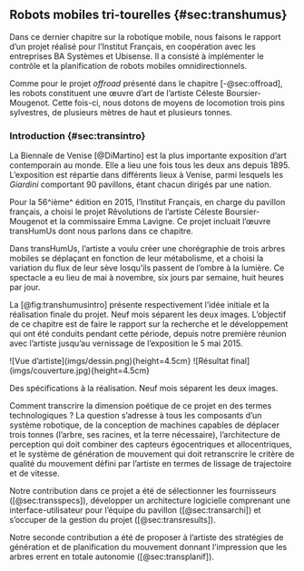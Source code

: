 ## Robots mobiles tri-tourelles {#sec:transhumus}

Dans ce dernier chapitre sur la robotique mobile, nous faisons le rapport d’un projet réalisé pour l’Institut Français,
en coopération avec les entreprises BA Systèmes et Ubisense. Il a consisté à implémenter le contrôle et la
planification de robots mobiles omnidirectionnels.

Comme pour le projet *offroad* présenté dans le chapitre [-@sec:offroad], les robots constituent une œuvre d’art de
l’artiste Céleste Boursier-Mougenot. Cette fois-ci, nous dotons de moyens de locomotion trois pins sylvestres, de
plusieurs mètres de haut et plusieurs tonnes.


### Introduction {#sec:transintro}

La Biennale de Venise [@DiMartino] est la plus importante exposition d’art contemporain au monde. Elle a lieu
une fois tous les deux ans depuis 1895. L’exposition est répartie dans différents lieux à Venise, parmi lesquels les
*Giardini* comportant 90 pavillons, étant chacun dirigés par une nation.

Pour la 56^ième^ édition en 2015, l’Institut Français, en charge du pavillon français, a choisi le projet
Rêvolutions de l’artiste Céleste Boursier-Mougenot et la commissaire Emma Lavigne. Ce projet incluait l’œuvre
transHumUs dont nous parlons dans ce chapitre.

Dans transHumUs, l’artiste a voulu créer une chorégraphie de trois arbres mobiles se déplaçant en fonction de leur
métabolisme, et a choisi la variation du flux de leur sève losqu’ils passent de l’ombre à la lumière.
Ce spectacle a eu lieu de mai à novembre, six jours par semaine, huit heures par jour.

La [@fig:transhumusintro] présente respectivement l’idée initiale et la réalisation finale du projet. Neuf mois
séparent les deux images.  L’objectif de ce chapitre est de faire le rapport sur la recherche et le développement qui
ont été conduits pendant cette période, depuis notre première réunion avec l’artiste jusqu’au vernissage de
l’exposition le 5 mai 2015.

<div id="fig:transhumusintro">
![Vue d’artiste](imgs/dessin.png){height=4.5cm}
![Résultat final](imgs/couverture.jpg){height=4.5cm}

Des spécifications à la réalisation. Neuf mois séparent les deux images.
</div>

Comment transcrire la dimension poétique de ce projet en des termes technologiques ? La question s’adresse à tous les
composants d’un système robotique, de la conception de machines capables de déplacer trois tonnes (l’arbre,
ses racines, et la terre nécessaire), l’architecture de perception qui doit combiner des capteurs égocentriques et
allocentriques, et le système de génération de mouvement qui doit retranscrire le critère de qualité du mouvement
défini par l’artiste en termes de lissage de trajectoire et de vitesse.

Notre contribution dans ce projet a été de sélectionner les fournisseurs ([@sec:transspecs]), développer un
architecture logicielle comprenant une interface-utilisateur pour l’équipe du pavillon ([@sec:transarchi]) et s’occuper
de la gestion du projet ([@sec:transresults]).

Notre seconde contribution a été de proposer à l’artiste des stratégies de génération et de planification du mouvement
donnant l’impression que les arbres errent en totale autonomie ([@sec:transplanif]).
